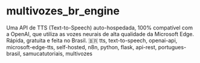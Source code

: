 # multivozes_br_engine
Uma API de TTS (Text-to-Speech) auto-hospedada, 100% compatível com a OpenAI, que utiliza as vozes neurais de alta qualidade da Microsoft Edge. Rápida, gratuita e feita no Brasil. 🇧🇷  tts, text-to-speech, openai-api, microsoft-edge-tts, self-hosted, n8n, python, flask, api-rest, portugues-brasil, samucatutoriais, multivozes
